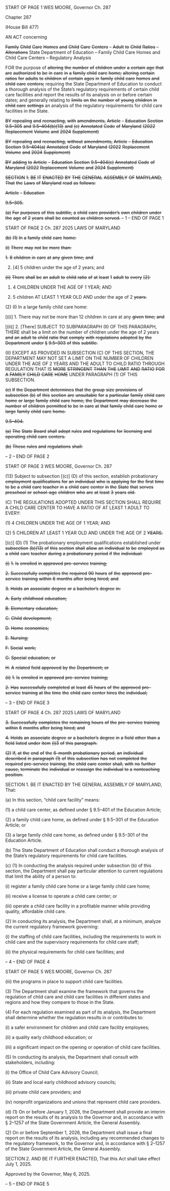 START OF PAGE 1
WES MOORE, Governor Ch. 287

Chapter 287

(House Bill 477)

AN ACT concerning

~~Family~~ ~~Child~~ ~~Care~~ ~~Homes~~ ~~and~~ ~~Child~~ ~~Care~~ ~~Centers~~ ~~–~~ ~~Adult~~ ~~to~~ ~~Child~~ ~~Ratios~~ ~~–~~
~~Alterations~~
State Department of Education – Family Child Care Homes and Child Care
Centers – Regulatory Analysis

FOR the purpose of ~~altering~~ ~~the~~ ~~number~~ ~~of~~ ~~children~~ ~~under~~ ~~a~~ ~~certain~~ ~~age~~ ~~that~~ ~~are~~ ~~authorized~~
~~to~~ ~~be~~ ~~in~~ ~~care~~ ~~in~~ ~~a~~ ~~family~~ ~~child~~ ~~care~~ ~~home;~~ ~~altering~~ ~~certain~~ ~~ratios~~ ~~for~~ ~~adults~~ ~~to~~ ~~children~~
~~of~~ ~~certain~~ ~~ages~~ ~~in~~ ~~family~~ ~~child~~ ~~care~~ ~~homes~~ ~~and~~ ~~child~~ ~~care~~ ~~centers;~~ requiring the State
Department of Education to conduct a thorough analysis of the State’s regulatory
requirements of certain child care facilities and report the results of its analysis on
or before certain dates; and generally relating to ~~limits~~ ~~on~~ ~~the~~ ~~number~~ ~~of~~ ~~young~~
~~children~~ ~~in~~ ~~child~~ ~~care~~ ~~settings~~ an analysis of the regulatory requirements for child
care facilities in the State.

~~BY~~ ~~repealing~~ ~~and~~ ~~reenacting,~~ ~~with~~ ~~amendments,~~
~~Article~~ ~~–~~ ~~Education~~
~~Section~~ ~~9.5–305~~ ~~and~~ ~~9.5–404(b)(13)~~ ~~and~~ ~~(c)~~
~~Annotated~~ ~~Code~~ ~~of~~ ~~Maryland~~
~~(2022~~ ~~Replacement~~ ~~Volume~~ ~~and~~ ~~2024~~ ~~Supplement)~~

~~BY~~ ~~repealing~~ ~~and~~ ~~reenacting,~~ ~~without~~ ~~amendments,~~
~~Article~~ ~~–~~ ~~Education~~
~~Section~~ ~~9.5–404(a)~~
~~Annotated~~ ~~Code~~ ~~of~~ ~~Maryland~~
~~(2022~~ ~~Replacement~~ ~~Volume~~ ~~and~~ ~~2024~~ ~~Supplement)~~

~~BY~~ ~~adding~~ ~~to~~
~~Article~~ ~~–~~ ~~Education~~
~~Section~~ ~~9.5–404(c)~~
~~Annotated~~ ~~Code~~ ~~of~~ ~~Maryland~~
~~(2022~~ ~~Replacement~~ ~~Volume~~ ~~and~~ ~~2024~~ ~~Supplement)~~

~~SECTION~~ ~~1.~~ ~~BE~~ ~~IT~~ ~~ENACTED~~ ~~BY~~ ~~THE~~ ~~GENERAL~~ ~~ASSEMBLY~~ ~~OF~~ ~~MARYLAND,~~
~~That~~ ~~the~~ ~~Laws~~ ~~of~~ ~~Maryland~~ ~~read~~ ~~as~~ ~~follows:~~

~~Article~~ ~~–~~ ~~Education~~

~~9.5–305.~~

~~(a)~~ ~~For~~ ~~purposes~~ ~~of~~ ~~this~~ ~~subtitle,~~ ~~a~~ ~~child~~ ~~care~~ ~~provider’s~~ ~~own~~ ~~children~~ ~~under~~ ~~the~~
~~age~~ ~~of~~ ~~2~~ ~~years~~ ~~shall~~ ~~be~~ ~~counted~~ ~~as~~ ~~children~~ ~~served.~~
– 1 –
END OF PAGE 1

START OF PAGE 2
Ch. 287 2025 LAWS OF MARYLAND

~~(b)~~ ~~(1)~~ ~~In~~ ~~a~~ ~~family~~ ~~child~~ ~~care~~ ~~home:~~

~~(i)~~ ~~There~~ ~~may~~ ~~not~~ ~~be~~ ~~more~~ ~~than:~~

~~1.~~ ~~8~~ ~~children~~ ~~in~~ ~~care~~ ~~at~~ ~~any~~ ~~given~~ ~~time;~~ ~~and~~

2. [4] 5 children under the age of 2 years; and

~~(ii)~~ ~~There~~ ~~shall~~ ~~be~~ ~~an~~ ~~adult~~ ~~to~~ ~~child~~ ~~ratio~~ ~~of~~ ~~at~~ ~~least~~ ~~1~~ ~~adult~~ ~~to~~ ~~every~~
~~[2]:~~

1. 4 CHILDREN UNDER THE AGE OF 1 YEAR; AND

2. 5 children AT LEAST 1 YEAR OLD AND under the age of 2
~~years.~~

(2) (I) In a large family child care home:

[(i)] 1. There may not be more than 12 children in care at any
~~given~~ ~~time;~~ ~~and~~

[(ii)] 2. [There] SUBJECT TO SUBPARAGRAPH (II) OF THIS
PARAGRAPH, THERE shall be a limit on the number of children under the age of 2 years
~~and~~ ~~an~~ ~~adult~~ ~~to~~ ~~child~~ ~~ratio~~ ~~that~~ ~~comply~~ ~~with~~ ~~regulations~~ ~~adopted~~ ~~by~~ ~~the~~ ~~Department~~ ~~under~~
~~§~~ ~~9.5–303~~ ~~of~~ ~~this~~ ~~subtitle.~~

(II) EXCEPT AS PROVIDED IN SUBSECTION (C) OF THIS SECTION,
THE DEPARTMENT MAY NOT SET A LIMIT ON THE NUMBER OF CHILDREN UNDER THE
AGE OF 2 YEARS AND THE ADULT TO CHILD RATIO THROUGH REGULATION THAT IS
~~MORE~~ ~~STRINGENT~~ ~~THAN~~ ~~THE~~ ~~LIMIT~~ ~~AND~~ ~~RATIO~~ ~~FOR~~ ~~A~~ ~~FAMILY~~ ~~CHILD~~ ~~CARE~~ ~~HOME~~
UNDER PARAGRAPH (1) OF THIS SUBSECTION.

~~(c)~~ ~~If~~ ~~the~~ ~~Department~~ ~~determines~~ ~~that~~ ~~the~~ ~~group~~ ~~size~~ ~~provisions~~ ~~of~~ ~~subsection~~ ~~(b)~~
~~of~~ ~~this~~ ~~section~~ ~~are~~ ~~unsuitable~~ ~~for~~ ~~a~~ ~~particular~~ ~~family~~ ~~child~~ ~~care~~ ~~home~~ ~~or~~ ~~large~~ ~~family~~ ~~child~~
~~care~~ ~~home,~~ ~~the~~ ~~Department~~ ~~may~~ ~~decrease~~ ~~the~~ ~~number~~ ~~of~~ ~~children~~ ~~permitted~~ ~~to~~ ~~be~~ ~~in~~ ~~care~~ ~~at~~
~~that~~ ~~family~~ ~~child~~ ~~care~~ ~~home~~ ~~or~~ ~~large~~ ~~family~~ ~~child~~ ~~care~~ ~~home.~~

~~9.5–404.~~

~~(a)~~ ~~The~~ ~~State~~ ~~Board~~ ~~shall~~ ~~adopt~~ ~~rules~~ ~~and~~ ~~regulations~~ ~~for~~ ~~licensing~~ ~~and~~ ~~operating~~
~~child~~ ~~care~~ ~~centers.~~

~~(b)~~ ~~These~~ ~~rules~~ ~~and~~ ~~regulations~~ ~~shall:~~

– 2 –
END OF PAGE 2

START OF PAGE 3
WES MOORE, Governor Ch. 287

(13) Subject to subsection [(c)] (D) of this section, establish probationary
~~employment~~ ~~qualifications~~ ~~for~~ ~~an~~ ~~individual~~ ~~who~~ ~~is~~ ~~applying~~ ~~for~~ ~~the~~ ~~first~~ ~~time~~ ~~to~~ ~~be~~ ~~a~~ ~~child~~
~~care~~ ~~teacher~~ ~~in~~ ~~a~~ ~~child~~ ~~care~~ ~~center~~ ~~in~~ ~~the~~ ~~State~~ ~~that~~ ~~serves~~ ~~preschool~~ ~~or~~ ~~school–age~~ ~~children~~
~~who~~ ~~are~~ ~~at~~ ~~least~~ ~~3~~ ~~years~~ ~~old.~~

(C) THE REGULATIONS ADOPTED UNDER THIS SECTION SHALL REQUIRE A
CHILD CARE CENTER TO HAVE A RATIO OF AT LEAST 1 ADULT TO EVERY:

(1) 4 CHILDREN UNDER THE AGE OF 1 YEAR; AND

(2) 5 CHILDREN AT LEAST 1 YEAR OLD AND UNDER THE AGE OF 2
~~YEARS.~~

[(c)] (D) (1) The probationary employment qualifications established under
~~subsection~~ ~~(b)(13)~~ ~~of~~ ~~this~~ ~~section~~ ~~shall~~ ~~allow~~ ~~an~~ ~~individual~~ ~~to~~ ~~be~~ ~~employed~~ ~~as~~ ~~a~~ ~~child~~ ~~care~~
~~teacher~~ ~~during~~ ~~a~~ ~~probationary~~ ~~period~~ ~~if~~ ~~the~~ ~~individual:~~

~~(i)~~ ~~1.~~ ~~Is~~ ~~enrolled~~ ~~in~~ ~~approved~~ ~~pre–service~~ ~~training;~~

~~2.~~ ~~Successfully~~ ~~completes~~ ~~the~~ ~~required~~ ~~90~~ ~~hours~~ ~~of~~ ~~the~~
~~approved~~ ~~pre–service~~ ~~training~~ ~~within~~ ~~6~~ ~~months~~ ~~after~~ ~~being~~ ~~hired;~~ ~~and~~

~~3.~~ ~~Holds~~ ~~an~~ ~~associate~~ ~~degree~~ ~~or~~ ~~a~~ ~~bachelor’s~~ ~~degree~~ ~~in:~~

~~A.~~ ~~Early~~ ~~childhood~~ ~~education;~~

~~B.~~ ~~Elementary~~ ~~education;~~

~~C.~~ ~~Child~~ ~~development;~~

~~D.~~ ~~Home~~ ~~economics;~~

~~E.~~ ~~Nursing;~~

~~F.~~ ~~Social~~ ~~work;~~

~~G.~~ ~~Special~~ ~~education;~~ ~~or~~

~~H.~~ ~~A~~ ~~related~~ ~~field~~ ~~approved~~ ~~by~~ ~~the~~ ~~Department;~~ ~~or~~

~~(ii)~~ ~~1.~~ ~~Is~~ ~~enrolled~~ ~~in~~ ~~approved~~ ~~pre–service~~ ~~training;~~

~~2.~~ ~~Has~~ ~~successfully~~ ~~completed~~ ~~at~~ ~~least~~ ~~45~~ ~~hours~~ ~~of~~ ~~the~~
~~approved~~ ~~pre–service~~ ~~training~~ ~~at~~ ~~the~~ ~~time~~ ~~the~~ ~~child~~ ~~care~~ ~~center~~ ~~hires~~ ~~the~~ ~~individual;~~

– 3 –
END OF PAGE 3

START OF PAGE 4
Ch. 287 2025 LAWS OF MARYLAND

~~3.~~ ~~Successfully~~ ~~completes~~ ~~the~~ ~~remaining~~ ~~hours~~ ~~of~~ ~~the~~
~~pre–service~~ ~~training~~ ~~within~~ ~~6~~ ~~months~~ ~~after~~ ~~being~~ ~~hired;~~ ~~and~~

~~4.~~ ~~Holds~~ ~~an~~ ~~associate~~ ~~degree~~ ~~or~~ ~~a~~ ~~bachelor’s~~ ~~degree~~ ~~in~~ ~~a~~ ~~field~~
~~other~~ ~~than~~ ~~a~~ ~~field~~ ~~listed~~ ~~under~~ ~~item~~ ~~(i)3~~ ~~of~~ ~~this~~ ~~paragraph.~~

~~(2)~~ ~~If,~~ ~~at~~ ~~the~~ ~~end~~ ~~of~~ ~~the~~ ~~6–month~~ ~~probationary~~ ~~period,~~ ~~an~~ ~~individual~~
~~described~~ ~~in~~ ~~paragraph~~ ~~(1)~~ ~~of~~ ~~this~~ ~~subsection~~ ~~has~~ ~~not~~ ~~completed~~ ~~the~~ ~~required~~ ~~pre–service~~
~~training,~~ ~~the~~ ~~child~~ ~~care~~ ~~center~~ ~~shall,~~ ~~with~~ ~~no~~ ~~further~~ ~~cause,~~ ~~terminate~~ ~~the~~ ~~individual~~ ~~or~~
~~reassign~~ ~~the~~ ~~individual~~ ~~to~~ ~~a~~ ~~nonteaching~~ ~~position.~~

SECTION 1. BE IT ENACTED BY THE GENERAL ASSEMBLY OF MARYLAND,
That:

(a) In this section, “child care facility” means:

(1) a child care center, as defined under § 9.5–401 of the Education Article;

(2) a family child care home, as defined under § 9.5–301 of the Education
Article; or

(3) a large family child care home, as defined under § 9.5–301 of the
Education Article.

(b) The State Department of Education shall conduct a thorough analysis of the
State’s regulatory requirements for child care facilities.

(c) (1) In conducting the analysis required under subsection (b) of this section,
the Department shall pay particular attention to current regulations that limit the ability
of a person to:

(i) register a family child care home or a large family child care
home;

(ii) receive a license to operate a child care center; or

(iii) operate a child care facility in a profitable manner while
providing quality, affordable child care.

(2) In conducting its analysis, the Department shall, at a minimum,
analyze the current regulatory framework governing:

(i) the staffing of child care facilities, including the requirements to
work in child care and the supervisory requirements for child care staff;

(ii) the physical requirements for child care facilities; and

– 4 –
END OF PAGE 4

START OF PAGE 5
WES MOORE, Governor Ch. 287

(iii) the programs in place to support child care facilities.

(3) The Department shall examine the framework that governs the
regulation of child care and child care facilities in different states and regions and how they
compare to those in the State.

(4) For each regulation examined as part of its analysis, the Department
shall determine whether the regulation results in or contributes to:

(i) a safer environment for children and child care facility
employees;

(ii) a quality early childhood education; or

(iii) a significant impact on the opening or operation of child care
facilities.

(5) In conducting its analysis, the Department shall consult with
stakeholders, including:

(i) the Office of Child Care Advisory Council;

(ii) State and local early childhood advisory councils;

(iii) private child care providers; and

(iv) nonprofit organizations and unions that represent child care
providers.

(d) (1) On or before January 1, 2026, the Department shall provide an interim
report on the results of its analysis to the Governor and, in accordance with § 2–1257 of the
State Government Article, the General Assembly.

(2) On or before September 1, 2026, the Department shall issue a final
report on the results of its analysis, including any recommended changes to the regulatory
framework, to the Governor and, in accordance with § 2–1257 of the State Government
Article, the General Assembly.

SECTION 2. AND BE IT FURTHER ENACTED, That this Act shall take effect July
1, 2025.

Approved by the Governor, May 6, 2025.

– 5 –
END OF PAGE 5